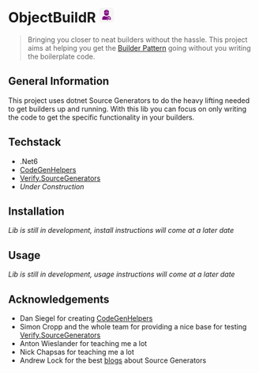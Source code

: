# ObjectBuildR <img src="./ObjectBuildR.png" height="30" width="30" >
> Bringing you closer to neat builders without the hassle.
>This project aims at helping you get the [Builder Pattern](https://en.wikipedia.org/wiki/Builder_pattern) going without you writing the boilerplate code.


## General Information
This project uses dotnet Source Generators to do the heavy lifting needed to get builders up and running.
With this lib you can focus on only writing the code to get the specific functionality in your builders.

## Techstack
- .Net6
- [CodeGenHelpers](https://github.com/dansiegel/CodeGenHelpers)
- [Verify.SourceGenerators](https://github.com/VerifyTests/Verify.SourceGenerators)
- *Under Construction*

## Installation
*Lib is still in development, install instructions will come at a later date*

## Usage
*Lib is still in development, usage instructions will come at a later date*

## Acknowledgements
- Dan Siegel for creating [CodeGenHelpers](https://github.com/dansiegel/CodeGenHelpers)
- Simon Cropp and the whole team for providing a nice base for testing [Verify.SourceGenerators](https://github.com/VerifyTests/Verify.SourceGenerators)
- Anton Wieslander for teaching me a lot
- Nick Chapsas for teaching me a lot
- Andrew Lock for the best [blogs](https://andrewlock.net/creating-a-source-generator-part-1-creating-an-incremental-source-generator/) about Source Generators
